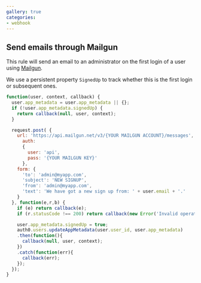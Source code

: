 ```yaml
---
gallery: true
categories:
- webhook
---
```

## Send emails through Mailgun

This rule will send an email to an administrator on the first login of a user using [Mailgun](https://mailgun.com).

We use a persistent property `SignedUp` to track whether this is the first login or subsequent ones.

```js
function(user, context, callback) {
  user.app_metadata = user.app_metadata || {};
  if (!user.app_metadata.signedUp) {
    return callback(null, user, context);
  }

  request.post( {
    url: 'https://api.mailgun.net/v3/{YOUR MAILGUN ACCOUNT}/messages',
	  auth: 
	  {
  		user: 'api',
	  	pass: '{YOUR MAILGUN KEY}'
	  },
    form: {
      'to': 'admin@myapp.com',
      'subject': 'NEW SIGNUP',
      'from': 'admin@myapp.com',
      'text': 'We have got a new sign up from: ' + user.email + '.'
    }
  }, function(e,r,b) {
    if (e) return callback(e);
    if (r.statusCode !== 200) return callback(new Error('Invalid operation'));

    user.app_metadata.signedUp = true;
    auth0.users.updateAppMetadata(user.user_id, user.app_metadata)
    .then(function(){
      callback(null, user, context);
    })
    .catch(function(err){
      callback(err);
    });
  });
}
```
